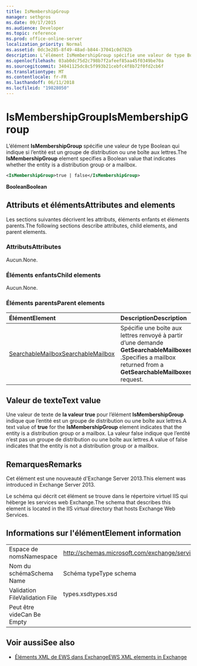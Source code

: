 ```yaml
---
title: IsMembershipGroup
manager: sethgros
ms.date: 09/17/2015
ms.audience: Developer
ms.topic: reference
ms.prod: office-online-server
localization_priority: Normal
ms.assetid: 0dc3e285-8f49-48ad-b844-37041c0d782b
description: L’élément IsMembershipGroup spécifie une valeur de type Boolean qui indique si l’entité est un groupe de distribution ou une boîte aux lettres.
ms.openlocfilehash: 03ab0dc75d2c798b7f2afeef85aa45f0349be70a
ms.sourcegitcommit: 34041125dc8c5f993b21cebfc4f8b72f0fd2cb6f
ms.translationtype: MT
ms.contentlocale: fr-FR
ms.lasthandoff: 06/11/2018
ms.locfileid: "19828050"
---
```

# <a name="ismembershipgroup"></a><span data-ttu-id="83b31-103">IsMembershipGroup</span><span class="sxs-lookup"><span data-stu-id="83b31-103">IsMembershipGroup</span></span>

<span data-ttu-id="83b31-104">L’élément **IsMembershipGroup** spécifie une valeur de type Boolean qui indique si l’entité est un groupe de distribution ou une boîte aux lettres.</span><span class="sxs-lookup"><span data-stu-id="83b31-104">The **IsMembershipGroup** element specifies a Boolean value that indicates whether the entity is a distribution group or a mailbox.</span></span> 
  
```XML
<IsMembershipGroup>true | false</IsMembershipGroup>
```

 <span data-ttu-id="83b31-105">**Boolean**</span><span class="sxs-lookup"><span data-stu-id="83b31-105">**Boolean**</span></span>
## <a name="attributes-and-elements"></a><span data-ttu-id="83b31-106">Attributs et éléments</span><span class="sxs-lookup"><span data-stu-id="83b31-106">Attributes and elements</span></span>

<span data-ttu-id="83b31-107">Les sections suivantes décrivent les attributs, éléments enfants et éléments parents.</span><span class="sxs-lookup"><span data-stu-id="83b31-107">The following sections describe attributes, child elements, and parent elements.</span></span>
  
### <a name="attributes"></a><span data-ttu-id="83b31-108">Attributs</span><span class="sxs-lookup"><span data-stu-id="83b31-108">Attributes</span></span>

<span data-ttu-id="83b31-109">Aucun.</span><span class="sxs-lookup"><span data-stu-id="83b31-109">None.</span></span>
  
### <a name="child-elements"></a><span data-ttu-id="83b31-110">Éléments enfants</span><span class="sxs-lookup"><span data-stu-id="83b31-110">Child elements</span></span>

<span data-ttu-id="83b31-111">Aucun.</span><span class="sxs-lookup"><span data-stu-id="83b31-111">None.</span></span>
  
### <a name="parent-elements"></a><span data-ttu-id="83b31-112">Éléments parents</span><span class="sxs-lookup"><span data-stu-id="83b31-112">Parent elements</span></span>

|<span data-ttu-id="83b31-113">**Élément**</span><span class="sxs-lookup"><span data-stu-id="83b31-113">**Element**</span></span>|<span data-ttu-id="83b31-114">**Description**</span><span class="sxs-lookup"><span data-stu-id="83b31-114">**Description**</span></span>|
|:-----|:-----|
|[<span data-ttu-id="83b31-115">SearchableMailbox</span><span class="sxs-lookup"><span data-stu-id="83b31-115">SearchableMailbox</span></span>](searchablemailbox.md) <br/> |<span data-ttu-id="83b31-116">Spécifie une boîte aux lettres renvoyé à partir d’une demande **GetSearchableMailboxes** .</span><span class="sxs-lookup"><span data-stu-id="83b31-116">Specifies a mailbox returned from a **GetSearchableMailboxes** request.</span></span>  <br/> |
   
## <a name="text-value"></a><span data-ttu-id="83b31-117">Valeur de texte</span><span class="sxs-lookup"><span data-stu-id="83b31-117">Text value</span></span>

<span data-ttu-id="83b31-118">Une valeur de texte de **la valeur true** pour l’élément **IsMembershipGroup** indique que l’entité est un groupe de distribution ou une boîte aux lettres.</span><span class="sxs-lookup"><span data-stu-id="83b31-118">A text value of **true** for the **IsMembershipGroup** element indicates that the entity is a distribution group or a mailbox.</span></span> <span data-ttu-id="83b31-119">La valeur false indique que l’entité n’est pas un groupe de distribution ou une boîte aux lettres.</span><span class="sxs-lookup"><span data-stu-id="83b31-119">A value of false indicates that the entity is not a distribution group or a mailbox.</span></span> 
  
## <a name="remarks"></a><span data-ttu-id="83b31-120">Remarques</span><span class="sxs-lookup"><span data-stu-id="83b31-120">Remarks</span></span>

<span data-ttu-id="83b31-121">Cet élément est une nouveauté d'Exchange Server 2013.</span><span class="sxs-lookup"><span data-stu-id="83b31-121">This element was introduced in Exchange Server 2013.</span></span>
  
<span data-ttu-id="83b31-122">Le schéma qui décrit cet élément se trouve dans le répertoire virtuel IIS qui héberge les services web Exchange.</span><span class="sxs-lookup"><span data-stu-id="83b31-122">The schema that describes this element is located in the IIS virtual directory that hosts Exchange Web Services.</span></span>
  
## <a name="element-information"></a><span data-ttu-id="83b31-123">Informations sur l'élément</span><span class="sxs-lookup"><span data-stu-id="83b31-123">Element information</span></span>

|||
|:-----|:-----|
|<span data-ttu-id="83b31-124">Espace de noms</span><span class="sxs-lookup"><span data-stu-id="83b31-124">Namespace</span></span>  <br/> |http://schemas.microsoft.com/exchange/services/2006/types  <br/> |
|<span data-ttu-id="83b31-125">Nom du schéma</span><span class="sxs-lookup"><span data-stu-id="83b31-125">Schema Name</span></span>  <br/> |<span data-ttu-id="83b31-126">Schéma type</span><span class="sxs-lookup"><span data-stu-id="83b31-126">Type schema</span></span>  <br/> |
|<span data-ttu-id="83b31-127">Validation File</span><span class="sxs-lookup"><span data-stu-id="83b31-127">Validation File</span></span>  <br/> |<span data-ttu-id="83b31-128">types.xsd</span><span class="sxs-lookup"><span data-stu-id="83b31-128">types.xsd</span></span>  <br/> |
|<span data-ttu-id="83b31-129">Peut être vide</span><span class="sxs-lookup"><span data-stu-id="83b31-129">Can Be Empty</span></span>  <br/> ||
   
## <a name="see-also"></a><span data-ttu-id="83b31-130">Voir aussi</span><span class="sxs-lookup"><span data-stu-id="83b31-130">See also</span></span>



- [<span data-ttu-id="83b31-131">Éléments XML de EWS dans Exchange</span><span class="sxs-lookup"><span data-stu-id="83b31-131">EWS XML elements in Exchange</span></span>](ews-xml-elements-in-exchange.md)

